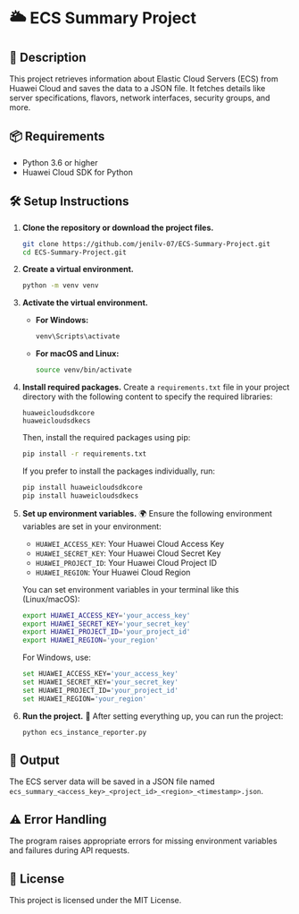 # 🌥️ ECS Summary Project

## 📖 Description
This project retrieves information about Elastic Cloud Servers (ECS) from Huawei Cloud and saves the data to a JSON file. It fetches details like server specifications, flavors, network interfaces, security groups, and more.

## 📦 Requirements
- Python 3.6 or higher
- Huawei Cloud SDK for Python

## 🛠️ Setup Instructions

1. **Clone the repository or download the project files.**
   ```bash
   git clone https://github.com/jenilv-07/ECS-Summary-Project.git
   cd ECS-Summary-Project.git
   ```

2. **Create a virtual environment.**
   ```bash
   python -m venv venv
   ```

3. **Activate the virtual environment.**
   - **For Windows:**
     ```bash
     venv\Scripts\activate
     ```
   - **For macOS and Linux:**
     ```bash
     source venv/bin/activate
     ```

4. **Install required packages.**
   Create a `requirements.txt` file in your project directory with the following content to specify the required libraries:

   ```
   huaweicloudsdkcore
   huaweicloudsdkecs
   ```

   Then, install the required packages using pip:
   ```bash
   pip install -r requirements.txt
   ```

   If you prefer to install the packages individually, run:
   ```bash
   pip install huaweicloudsdkcore
   pip install huaweicloudsdkecs
   ```

5. **Set up environment variables.** 🌍
   Ensure the following environment variables are set in your environment:

   - `HUAWEI_ACCESS_KEY`: Your Huawei Cloud Access Key
   - `HUAWEI_SECRET_KEY`: Your Huawei Cloud Secret Key
   - `HUAWEI_PROJECT_ID`: Your Huawei Cloud Project ID
   - `HUAWEI_REGION`: Your Huawei Cloud Region

   You can set environment variables in your terminal like this (Linux/macOS):
   ```bash
   export HUAWEI_ACCESS_KEY='your_access_key'
   export HUAWEI_SECRET_KEY='your_secret_key'
   export HUAWEI_PROJECT_ID='your_project_id'
   export HUAWEI_REGION='your_region'
   ```

   For Windows, use:
   ```bash
   set HUAWEI_ACCESS_KEY='your_access_key'
   set HUAWEI_SECRET_KEY='your_secret_key'
   set HUAWEI_PROJECT_ID='your_project_id'
   set HUAWEI_REGION='your_region'
   ```

6. **Run the project.** 🚀
   After setting everything up, you can run the project:
   ```bash
   python ecs_instance_reporter.py
   ```

## 💾 Output
The ECS server data will be saved in a JSON file named `ecs_summary_<access_key>_<project_id>_<region>_<timestamp>.json`.

## ⚠️ Error Handling
The program raises appropriate errors for missing environment variables and failures during API requests.

## 📝 License
This project is licensed under the MIT License.
